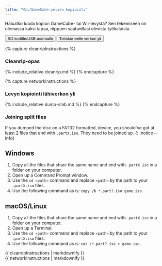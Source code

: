 ```yaml
---
title: "Wii/GameCube-pelien kopiointi"
---
```


Haluatko luoda kopion GameCube- tai Wii-levystä? Sen tekemiseen on olemassa kaksi tapaa, riippuen saatavillasi olevista työkaluista.

<button class="tablinks btn btn--large btn--primary" id="defaultOpen" onclick="openTab(event, 'cleanrip')">SD-kortille/USB-asemalle</button>
<button class="tablinks btn btn--large btn--info" onclick="openTab(event, 'network')">Tietokoneelle verkon yli</button>

{% capture cleanripInstructions %}

### Cleanrip-opas

{% include_relative cleanrip.md %}
{% endcapture %}

{% capture networkInstructions %}

### Levyn kopiointi lähiverkon yli

{% include_relative dump-smb.md %}
{% endcapture %}

### Joining split files

If you dumped the disc on a FAT32 formatted, device, you should've got at least 2 files that end with `.partX.iso`. They need to be joined up.
{: .notice--info}

## Windows

1. Copy all the files that share the same name and end with `.partX.iso` in a folder on your computer.
1. Open up a Command Prompt window.
1. Use the `cd <path>` command and replace `<path>` by the path to your `.partX.iso` files.
1. Use the following command as is: `copy /b *.part?.iso game.iso`.

## macOS/Linux

1.  Copy all the files that share the same name and end with `.partX.iso` in a folder on your computer.
1.  Open up a Terminal.
1.  Use the `cd <path>` command and replace `<path>` by the path to your `.partX.iso` files.
1.  Use the following command as is: `cat \*.part?.iso > game.iso`.

<div id="cleanrip" class="blanktabcontent">{{ cleanripInstructions | markdownify }}</div>
<div id="network" class="blanktabcontent">{{ networkInstructions | markdownify }}</div>

<script>
    let tabcontent = document.getElementsByClassName("blanktabcontent");
    let tablinks = document.getElementsByClassName("tablinks");

    function openTab(evt, tabName) {
        let element;

        for (element of tabcontent) {
            element.style.display = "none";
        }

        for (element of tablinks) {
            element.className = element.className.replace("btn--primary", "btn--info");
            if (!element.className.includes('btn--info'))
                element.className += " btn--info";
        }

        document.getElementById(tabName).style.display = "block";
        evt.currentTarget.className = evt.currentTarget.className.replace("btn--info", "btn--primary");
    }

    // Get the element with id="defaultOpen" and click on it
    document.getElementById("defaultOpen").click();
</script>
